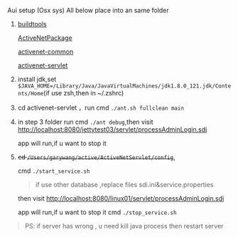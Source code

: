 Aui setup (Osx sys)
All below place into an same folder
1.  [buildtools](https://gitlab.dev.activenetwork.com/PlatformServices/buildtools)

    [ActiveNetPackage](https://gitlab.dev.activenetwork.com/ActiveNet/activenet-package)

    [activenet-common](https://gitlab.dev.activenetwork.com/ActiveNet/activenet-common)
    
    [activenet-servlet](https://gitlab.dev.activenetwork.com/ActiveNet/activenet-servlet)
2. install jdk,set `$JAVA_HOME=/Library/Java/JavaVirtualMachines/jdk1.8.0_121.jdk/Contents/Home`(if use zsh,then in ~/.zshrc)
3. cd activenet-servlet ，run cmd `./ant.sh fullclean main`
4. in step 3 folder run cmd `./ant debug`,then visit [http://localhost:8080/jettytest03/servlet/processAdminLogin.sdi](http://localhost:8080/linux01/servlet/processAdminLogin.sdi)

   app will run,if u want to stop it
4. ~~cd `/Users/garywang/active/ActiveNetServlet/config`~~,
  
   cmd `./start_service.sh`
   > if use other database ,replace files sdi.ini&service.properties

   then visit [http://localhost:8080/linux01/servlet/processAdminLogin.sdi](http://localhost:8080/linux01/servlet/processAdminLogin.sdi)

   app will run,if u want to stop it
   cmd `./stop_service.sh`

> PS: if server has wrong , u need kill java process then restart server



